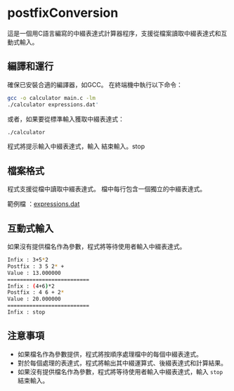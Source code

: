# postfixConversion

這是一個用C語言編寫的中綴表達式計算器程序，支援從檔案讀取中綴表達式和互動式輸入。

## 編譯和運行

確保已安裝合適的編譯器，如GCC。 在終端機中執行以下命令：

```bash
gcc -o calculator main.c -lm
./calculator expressions.dat'
```

或者，如果要從標準輸入獲取中綴表達式：

```bash
./calculator
```
程式將提示輸入中綴表達式，輸入 結束輸入。stop

## 檔案格式

程式支援從檔中讀取中綴表達式。 檔中每行包含一個獨立的中綴表達式。

範例檔 ：[expressions.dat](https://github.com/BAGLE102/postfixConversion/blob/main/Homework%2003/expressions.dat)

## 互動式輸入
如果沒有提供檔名作為參數，程式將等待使用者輸入中綴表達式。

```bash
Infix : 3+5*2
Postfix : 3 5 2* +
Value : 13.000000
==========================
Infix : (4+6)*2
Postfix : 4 6 + 2* 
Value : 20.000000
==========================
Infix : stop
```
## 注意事項
- 如果檔名作為參數提供，程式將按順序處理檔中的每個中綴表達式。
- 對於每個處理的表達式，程式將輸出其中綴運算式、後綴表達式和計算結果。
- 如果沒有提供檔名作為參數，程式將等待使用者輸入中綴表達式，輸入 `stop` 結束輸入。


